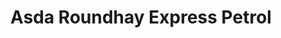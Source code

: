 ---
title: "Asda Roundhay Express Petrol"
url: /leeds/asda-roundhay-express-petrol/
shop: convenience
---